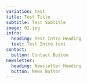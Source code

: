 ```yaml
---
variation: test
title: Test Title
subtitle: Test Subtitle
image: 02.jpg
intro:
  heading: Test Intro Heading
  text: Test Intro text
contact:
  button: Contact Button
newsletter:
  heading: Newsletter Heading
  button: News Button
---
```

